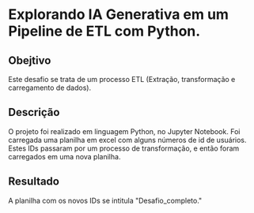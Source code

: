 # Explorando IA Generativa em um Pipeline de ETL com Python.

## Obejtivo

Este desafio se trata de um processo ETL (Extração, transformação e carregamento de dados).

## Descrição

O projeto foi realizado em linguagem Python, no Jupyter Notebook. Foi carregada uma planilha em excel com alguns números de id de usuários. Estes IDs passaram por um processo de transformação, e então foram carregados em uma nova planilha.

## Resultado

A planilha com os novos IDs se intitula "Desafio_completo."
